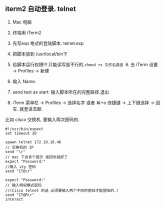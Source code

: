 ## iterm2  自动登录. telnet
1. Mac 电脑
2. 终端用 iTerm2 
3. 先写exp 格式的登陆脚本.   telnet.exp
4. 把脚本放到 /usr/local/bin下
5. 给脚本运行权限!!! 只能读写是不行的.`chmod +x 文件名路径
	`6. 去 iTerm 设置 → Profiles → 新建 
7. 输入 Name. 
8. send text as start:  输入脚本所在的完整路径.退出 

9. iTerm 菜单栏 → Profiles → 选择名字 
或者 ⌘+o 快捷键 → 上下键选择 → 回车. 就登进去额.


比如 cisco 交换机.   要输入两次密码的.


	#!/usr/bin/expect
	set timeout 20
	
	spawn telnet 172.19.16.46
	// 交换机的 IP
	send "\r"
	// mac 下会多个提示 按回车就好了
	expect "Password:"
	//输入 vty 密码
	send "IT@\r"
	
	expect "Password:"
	// 输入特权模式密码
	//(Cisco telnet 的话 必须要输入两个不同的密码才能登陆的.)
	send "IT@R\r"
	interact

